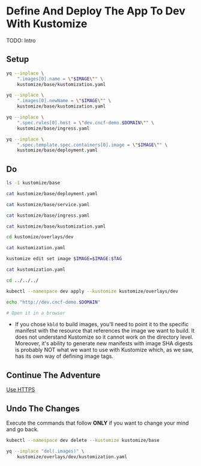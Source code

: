 # Define And Deploy The App To Dev With Kustomize

TODO: Intro

## Setup

```bash
yq --inplace \
    ".images[0].name = \"$IMAGE\"" \
    kustomize/base/kustomization.yaml

yq --inplace \
    ".images[0].newName = \"$IMAGE\"" \
    kustomize/base/kustomization.yaml

yq --inplace \
    ".spec.rules[0].host = \"dev.cncf-demo.$DOMAIN\"" \
    kustomize/base/ingress.yaml

yq --inplace \
    ".spec.template.spec.containers[0].image = \"$IMAGE\"" \
    kustomize/base/deployment.yaml
```

## Do

```bash
ls -1 kustomize/base

cat kustomize/base/deployment.yaml

cat kustomize/base/service.yaml

cat kustomize/base/ingress.yaml

cat kustomize/base/kustomization.yaml

cd kustomize/overlays/dev

cat kustomization.yaml

kustomize edit set image $IMAGE=$IMAGE:$TAG

cat kustomization.yaml

cd ../../../

kubectl --namespace dev apply --kustomize kustomize/overlays/dev

echo "http://dev.cncf-demo.$DOMAIN"

# Open it in a browser
```

* If you chose `kbld` to build images, you'll need to point it to the specific manifest with the resource that references the image we want to build. It does not understand Kustomize so it cannot work on the directory level. Moreover, it's ability to generate new manifests with image SHA digests is probably NOT what we want to use with Kustomize which, as we saw, has its own way of defining image tags.

## Continue The Adventure

[Use HTTPS](../https/story.md)

## Undo The Changes

Execute the commands that follow **ONLY** if you want to change your mind and go back.

```bash
kubectl --namespace dev delete --kustomize kustomize/base

yq --inplace "del(.images)" \
    kustomize/overlays/dev/kustomization.yaml
```
